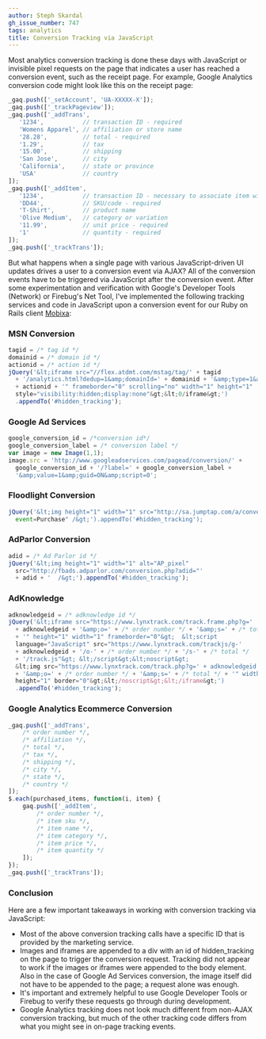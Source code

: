 ```yaml
---
author: Steph Skardal
gh_issue_number: 747
tags: analytics
title: Conversion Tracking via JavaScript
---
```


Most analytics conversion tracking is done these days with JavaScript or invisible pixel requests on the page that indicates a user has reached a conversion event, such as the receipt page. For example, Google Analytics conversion code might look like this on the receipt page:

```javascript
_gaq.push(['_setAccount', 'UA-XXXXX-X']);
_gaq.push(['_trackPageview']);
_gaq.push(['_addTrans',
   '1234',           // transaction ID - required
   'Womens Apparel', // affiliation or store name
   '28.28',          // total - required
   '1.29',           // tax
   '15.00',          // shipping
   'San Jose',       // city
   'California',     // state or province
   'USA'             // country
]);
_gaq.push(['_addItem',
   '1234',           // transaction ID - necessary to associate item with transaction
   'DD44',           // SKU/code - required
   'T-Shirt',        // product name
   'Olive Medium',   // category or variation
   '11.99',          // unit price - required
   '1'               // quantity - required
]);
_gaq.push(['_trackTrans']);
```

But what happens when a single page with various JavaScript-driven UI updates drives a user to a conversion event via AJAX? All of the conversion events have to be triggered via JavaScript after the conversion event. After some experimentation and verification with Google's Developer Tools (Network) or Firebug's Net Tool, I've implemented the following tracking services and code in JavaScript upon a conversion event for our Ruby on Rails client [Mobixa](http://www.mobixa.com/):

### MSN Conversion

```javascript
tagid = /* tag id */
domainid = /* domain id */
actionid = /* action id */
jQuery('&lt;iframe src="//flex.atdmt.com/mstag/tag/' + tagid
  + '/analytics.html?dedup=1&amp;domainId=' + domainid + '&amp;type=1&amp;actionid='
  + actionid + '" frameborder="0" scrolling="no" width="1" height="1"
  style="visibility:hidden;display:none"&gt;&lt;0/iframe&gt;')
  .appendTo('#hidden_tracking');
```

### Google Ad Services

```javascript
google_conversion_id = /*conversion id*/
google_conversion_label = /* conversion label */
var image = new Image(1,1);
image.src = 'http://www.googleadservices.com/pagead/conversion/' +
  google_conversion_id + '/?label=' + google_conversion_label +
  '&amp;value=1&amp;guid=ON&amp;script=0';
```

### Floodlight Conversion

```javascript
jQuery('&lt;img height="1" width="1" src="http://sa.jumptap.com/a/conversion?
  event=Purchase" /&gt;').appendTo('#hidden_tracking');
```

### AdParlor Conversion

```javascript
adid = /* Ad Parlor id */
jQuery('&lt;img height="1" width="1" alt="AP_pixel"
  src="http://fbads.adparlor.com/conversion.php?adid="'
  + adid + '  /&gt;').appendTo('#hidden_tracking');
```

### AdKnowledge

```javascript
adknowledgeid = /* adknowledge id */
jQuery('&lt;iframe src="https://www.lynxtrack.com/track.frame.php?g='
  + adknowledgeid + '&amp;o=' + /* order number */ + '&amp;s=' + /* total */
  + '" height="1" width="1" frameborder="0"&gt;  &lt;script
  language="JavaScript" src="https://www.lynxtrack.com/trackjs/g-'
  + adknowledgeid + '/o-' + /* order number */ + '/s-' + /* total */
  + '/track.js"&gt; &lt;/script&gt;&lt;noscript&gt;
  &lt;img src="https://www.lynxtrack.com/track.php?g=' + adknowledgeid
  + '&amp;o=' + /* order number */ + '&amp;s=' + /* total */ + '" width="1"
  height="1" border="0"&gt;&lt;/noscript&gt;&lt;/iframe&gt;')
  .appendTo('#hidden_tracking');
```

### Google Analytics Ecommerce Conversion

```javascript
_gaq.push(['_addTrans',
    /* order number */,
    /* affiliation */,
    /* total */,
    /* tax */,
    /* shipping */,
    /* city */,
    /* state */,
    /* country */
]);
$.each(purchased_items, function(i, item) {
    gaq.push(['_addItem',
        /* order number */,
        /* item sku */,
        /* item name */,
        /* item category */,
        /* item price */,
        /* item quantity */
    ]);
});
_gaq.push(['_trackTrans']);
```

### Conclusion

Here are a few important takeaways in working with conversion tracking via JavaScript:

- Most of the above conversion tracking calls have a specific ID that is provided by the marketing service.
- Images and iframes are appended to a div with an id of hidden_tracking on the page to trigger the conversion request. Tracking did not appear to work if the images or iframes were appended to the body element. Also in the case of Google Ad Services conversion, the image itself did not have to be appended to the page; a request alone was enough.
- It's important and extremely helpful to use Google Developer Tools or Firebug to verify these requests go through during development.
- Google Analytics tracking does not look much different from non-AJAX conversion tracking, but much of the other tracking code differs from what you might see in on-page tracking events.
